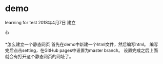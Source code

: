 # demo
learning for test
2018年4月7日 建立

:+1:

*怎么建立一个静态网页
首先在demo中新建一个html文件，然后编写html。
编写完后点击setting，在GitHub pages中设置为master branch。
设置完成之后上面就会有打开这个静态网页的网址了。
